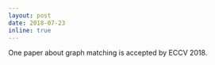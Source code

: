 ```yaml
---
layout: post
date: 2018-07-23
inline: true
---
```

One paper about graph matching is accepted by ECCV 2018.